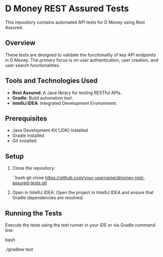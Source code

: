 # D Money REST Assured Tests

This repository contains automated API tests for D Money using Rest Assured.

## Overview

These tests are designed to validate the functionality of key API endpoints in D Money. The primary focus is on user authentication, user creation, and user search functionalities.

## Tools and Technologies Used

- **Rest Assured**: A Java library for testing RESTful APIs.
- **Gradle**: Build automation tool.
- **IntelliJ IDEA**: Integrated Development Environment.

## Prerequisites

- Java Development Kit (JDK) installed
- Gradle installed
- Git installed

## Setup

1. Clone the repository:

   ``bash
   git clone https://github.com/your-username/dmoney-rest-assured-tests.git

2. Open in IntelliJ IDEA:
   Open the project in IntelliJ IDEA and ensure that Gradle dependencies are resolved.

## Running the Tests

Execute the tests using the test runner in your IDE or via Gradle command line:

bash

./gradlew test


